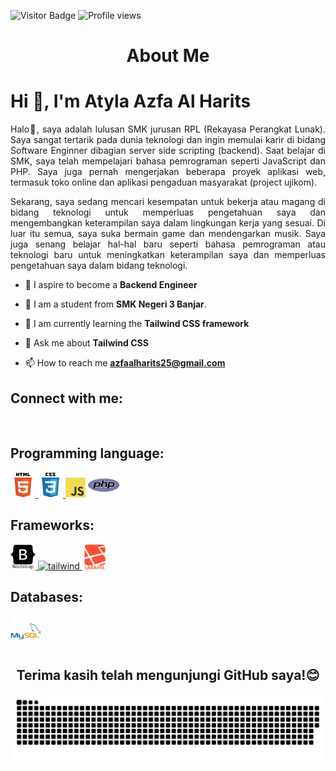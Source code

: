 <!-- ## 👋 Hey everyone 👋 -->
![Visitor Badge](https://visitor-badge.feriirawann.repl.co?username=alharyts&repo=alharyts)
![Profile views](https://visitor-badge.glitch.me/badge?page_id=alharyts.alharyts)

<h1 align="center">About Me</h1>

# Hi 👋, I'm Atyla Azfa Al Harits
<p align="justify">
Halo👋, saya adalah lulusan SMK jurusan RPL (Rekayasa Perangkat Lunak). Saya sangat tertarik pada dunia teknologi dan ingin memulai karir di bidang Software Enginner dibagian server side scripting (backend).
Saat belajar di SMK, saya telah mempelajari bahasa pemrograman seperti JavaScript dan PHP. Saya juga pernah mengerjakan beberapa proyek aplikasi web, termasuk toko online dan aplikasi pengaduan masyarakat (project ujikom).
</p>
<p align="justify">
Sekarang, saya sedang mencari kesempatan untuk bekerja atau magang di bidang teknologi untuk memperluas pengetahuan saya dan mengembangkan keterampilan saya dalam lingkungan kerja yang sesuai.
Di luar itu semua, saya suka bermain game dan mendengarkan musik. Saya juga senang belajar hal-hal baru seperti bahasa pemrograman atau teknologi baru untuk meningkatkan keterampilan saya dan memperluas pengetahuan saya dalam bidang teknologi.
</p>
  
- 🔭 I aspire to become a **Backend Engineer**

- 🏫 I am a student from **SMK Negeri 3 Banjar**.

- 🌱 I am currently learning the **Tailwind CSS framework**

- 💬 Ask me about **Tailwind CSS**

- 📫 How to reach me **azfaalharits25@gmail.com**

<h2 align="left">Connect with me:</h2>
<p align="left">
<a href="http://twitter.com/alharits25" target="blank"><img align="center" src="https://github.com/mishmanners/MishManners/blob/master/socials/twitter%20(2).png" title = "Twitter" alt="" height="35" /></a>
<a href="http://linkedin.com/in/alharits25" target="blank"><img align="center" src="https://github.com/mishmanners/MishManners/blob/master/socials/transparent-Linkedin-logo-icon.png" alt="" height="35" /></a>
<a href="http://instagram.com/alharits25" target="blank"><img align="center" src="https://github.com/mishmanners/MishManners/blob/master/socials/instagram.png" alt="" height="35" /></a>
</p>

<h2 align="left">Programming language:</h2>
<p align="left">
<a href="https://www.w3schools.com/css/" target="_blank" rel="noreferrer"> <img src="https://raw.githubusercontent.com/devicons/devicon/master/icons/html5/html5-original-wordmark.svg" alt="html5" width="40" height="40"/> </a>
<a href="https://www.w3schools.com/css/" target="_blank" rel="noreferrer"> <img src="https://raw.githubusercontent.com/devicons/devicon/master/icons/css3/css3-original-wordmark.svg" alt="css3" width="40" height="40"/> </a>
<a href="https://developer.mozilla.org/en-US/docs/Web/JavaScript" target="_blank" rel="noreferrer"> 
<img src="https://raw.githubusercontent.com/devicons/devicon/master/icons/javascript/javascript-original.svg" alt="javascript" width="32" height="32"/></a>
<a href="https://php.net" target="_blank" rel="noreferrer"> 
<img src="https://raw.githubusercontent.com/devicons/devicon/master/icons/php/php-original.svg" alt="php" width="50" height="40"/></a>
</p>

<h2 align="left">Frameworks:</h2>
<p align="left">
<a href="https://getbootstrap.com" target="_blank" rel="noreferrer"> 
<img src="https://raw.githubusercontent.com/devicons/devicon/master/icons/bootstrap/bootstrap-plain-wordmark.svg" alt="bootstrap" width="40" height="40"/> </a>
<a href="https://tailwindcss.com/" target="_blank" rel="noreferrer"> <img src="https://www.vectorlogo.zone/logos/tailwindcss/tailwindcss-icon.svg" alt="tailwind" width="40" height="40"/> </a>
<a href="https://laravel.com/" target="_blank" rel="noreferrer"> <img src="https://raw.githubusercontent.com/devicons/devicon/master/icons/laravel/laravel-plain-wordmark.svg" alt="laravel" width="40" height="40"/> </a>
</p>

<h2 align="left">Databases:</h2>
<p align="left">
<a href="https://www.mysql.com/" target="_blank" rel="noreferrer"> <img src="https://raw.githubusercontent.com/devicons/devicon/master/icons/mysql/mysql-original-wordmark.svg" alt="mysql" width="50" height="50"/> </a>
</p>


<h2 align="center">Terima kasih telah mengunjungi GitHub saya!😊</h2>

![mishmanners snake gif](https://github.com/mishmanners/MishManners/blob/output/github-contribution-grid-snake.svg)


<!-- Halo👋, saya adalah lulusan SMK jurusan RPL (Rekayasa Perangkat Lunak). Saya sangat tertarik pada dunia teknologi dan ingin memulai karir di bidang Software Enginner dibagian server side scripting (backend developer).

Saat belajar di SMK, saya telah mempelajari bahasa pemrograman seperti JavaScript dan PHP. Saya juga pernah mengerjakan beberapa proyek aplikasi web, termasuk toko online dan aplikasi pengaduan masyarakat (project ujikom).

Sekarang, saya sedang mencari kesempatan untuk bekerja atau magang di bidang teknologi untuk memperluas pengetahuan saya dan mengembangkan keterampilan saya dalam lingkungan kerja yang sesuai.

Di luar itu semua, saya suka bermain game dan mendengarkan musik. Saya juga senang belajar hal-hal baru seperti bahasa pemrograman atau teknologi baru untuk meningkatkan keterampilan saya dan memperluas pengetahuan saya dalam bidang teknologi.

Terima kasih telah mengunjungi GitHub saya!😊
 -->
